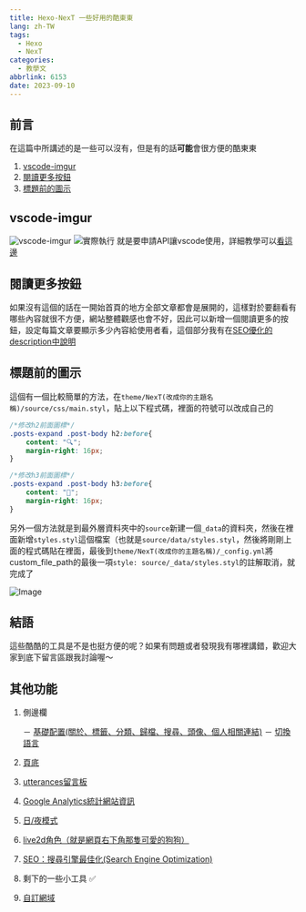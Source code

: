 ```yaml
---
title: Hexo-NexT 一些好用的酷東東
lang: zh-TW
tags:
  - Hexo
  - NexT
categories:
  - 教學文
abbrlink: 6153
date: 2023-09-10
---
```


## 前言

在這篇中所講述的是一些可以沒有，但是有的話**可能**會很方便的酷東東

<!--more-->

1. [vscode-imgur](/NexT-some-cool-tools/#vscode-imgur)
2. [閱讀更多按鈕](/NexT-some-cool-tools/#閱讀更多按鈕)
3. [標題前的圖示](/NexT-some-cool-tools/#標題前的圖示)

## vscode-imgur

![vscode-imgur](https://i.imgur.com/m8LaSvK.png)
![實際執行](https://i.imgur.com/jPm7V6t.gif)
就是要申請API讓vscode使用，詳細教學可以[看這邊](https://israynotarray.com/hexo/20201012/473855281/)

## 閱讀更多按鈕

如果沒有這個的話在一開始首頁的地方全部文章都會是展開的，這樣對於要翻看有哪些內容就很不方便，網站整體觀感也會不好，因此可以新增一個閱讀更多的按鈕，設定每篇文章要顯示多少內容給使用者看，這個部分我有在[SEO優化的description中說明](/SEO-Search-Engine-Optimization/#新增description)

## 標題前的圖示

這個有一個比較簡單的方法，在`theme/NexT(改成你的主題名稱)/source/css/main.styl`，貼上以下程式碼，裡面的符號可以改成自己的

```css
/*修改h2前面圖標*/
.posts-expand .post-body h2:before{
    content: "🔍";
    margin-right: 16px;
}

/*修改h3前面圖標*/
.posts-expand .post-body h3:before{
    content: "📌";
    margin-right: 16px;
}
```

另外一個方法就是到最外層資料夾中的`source`新建一個`_data`的資料夾，然後在裡面新增`styles.styl`這個檔案（也就是`source/data/styles.styl`，然後將剛剛上面的程式碼貼在裡面，最後到`theme/NexT(改成你的主題名稱)/_config.yml`將custom_file_path的最後一項`style: source/_data/styles.styl`的註解取消，就完成了

![Image](https://i.imgur.com/ndD3yh1.png)

## 結語

這些酷酷的工具是不是也挺方便的呢？如果有問題或者發現我有哪裡講錯，歡迎大家到底下留言區跟我討論喔～

## 其他功能

1. 側邊欄

    － [基礎配置(關於、標籤、分類、歸檔、搜尋、頭像、個人相關連結)](/NexT-sidebar-basic)
    － [切換語言](/NexT-sidebar-switch-lang)

2. [頁底](/NexT-footer)
3. [utterances留言板](/NexT-utterances-comment-box)
4. [Google Analytics統計網站資訊](/NexT-google-analytics)
5. [日/夜模式](/NexT-dark-light-mode)
6. [live2d角色（就是網頁右下角那隻可愛的狗狗）](/NexT-live2d)
7. [SEO：搜尋引擎最佳化(Search Engine Optimization)](/SEO-Search-Engine-Optimization)
8. 剩下的一些小工具 ✅
9. [自訂網域](/Hexo-NexT_custom_domain)
